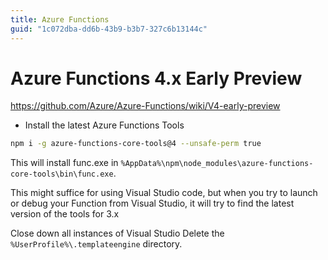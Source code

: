 ```yaml
---
title: Azure Functions
guid: "1c072dba-dd6b-43b9-b3b7-327c6b13144c"
---
```


# Azure Functions 4.x Early Preview

https://github.com/Azure/Azure-Functions/wiki/V4-early-preview

* Install the latest Azure Functions Tools

```bash
npm i -g azure-functions-core-tools@4 --unsafe-perm true
```

This will install func.exe in `%AppData%\npm\node_modules\azure-functions-core-tools\bin\func.exe`.

This might suffice for using Visual Studio code, but when you try to launch or debug your Function from Visual Studio, it will try to find the latest version of the tools for 3.x

Close down all instances of Visual Studio
Delete the `%UserProfile%\.templateengine` directory.
